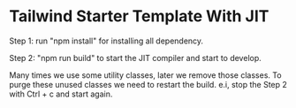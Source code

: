 # Tailwind Starter Template With JIT

Step 1: run "npm install" for installing all dependency.

Step 2: "npm run build" to start the JIT compiler and start to develop.

Many times we use some utility classes, later we remove those classes. To purge these unused classes we need to restart the build. e.i, stop the Step 2 with Ctrl + c and start again.
